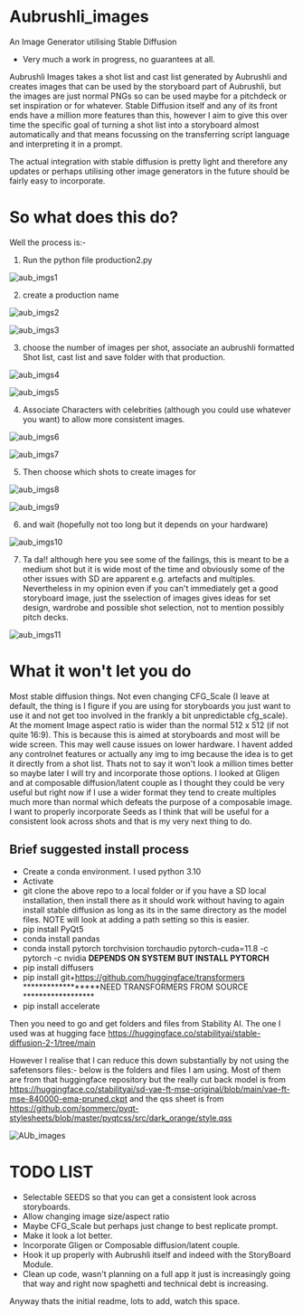 # Aubrushli_images
An Image Generator utilising Stable Diffusion

* Very much a work in progress, no guarantees at all.

Aubrushli Images takes a shot list and cast list generated by Aubrushli and creates images that can be used by the storyboard part of Aubrushli, but the images are just normal PNGs so can be used maybe for a pitchdeck or set inspiration or for whatever.
Stable Diffusion itself and any of its front ends have a million more features than this, however I aim to give this over time the specific goal of turning a shot list into a storyboard almost automatically and that means focussing on the transferring script language and interpreting it
in a prompt. 

The actual integration with stable diffusion is pretty light and therefore any updates or perhaps utilising other image generators in the future should be fairly easy to incorporate.

# So what does this do?

Well the process is:-  
 
1) Run the python file production2.py

![aub_imgs1](https://user-images.githubusercontent.com/26924183/229894501-d1fe1c5f-eba6-45ff-9e0c-3a0933fdc225.png)

2) create a production name

![aub_imgs2](https://user-images.githubusercontent.com/26924183/229894856-686e6f19-16b3-40f7-b819-2247826a0ae0.png)

![aub_imgs3](https://user-images.githubusercontent.com/26924183/229895039-ae1c6738-cb08-44c9-8a30-3523512e34fc.png)

3) choose the number of images per shot, associate an aubrushli formatted Shot list, cast list and save folder with that production.

![aub_imgs4](https://user-images.githubusercontent.com/26924183/229895277-5e80ca1a-4f33-4816-9d74-8e2505cd9882.png)

![aub_imgs5](https://user-images.githubusercontent.com/26924183/229895671-5152d487-c034-4924-bacf-6d33a8d14bef.png)

4) Associate Characters with celebrities (although you could use whatever you want) to allow more consistent images.

![aub_imgs6](https://user-images.githubusercontent.com/26924183/229896101-e3897acf-14e1-47b8-b620-ab769ba1b893.png)

![aub_imgs7](https://user-images.githubusercontent.com/26924183/229896141-1d0e9a20-d853-4595-86ce-2db14a942062.png)

5) Then choose which shots to create images for

![aub_imgs8](https://user-images.githubusercontent.com/26924183/229896403-7f0ce52d-e802-4e51-8647-2bec586b65a4.png)

![aub_imgs9](https://user-images.githubusercontent.com/26924183/229896724-cab6a046-1ead-424e-aeb8-f15a0396dc76.png)

6) and wait (hopefully not too long but it depends on your hardware)

![aub_imgs10](https://user-images.githubusercontent.com/26924183/229897060-d5e84860-6106-4145-8c3d-056911e1a565.png)

7) Ta da!! although here you see some of the failings, this is meant to be a medium shot but it is wide most of the time and obviously some of the other issues with SD are apparent e.g. artefacts and multiples. Nevertheless in my opinion even if you can't immediately get a good storyboard image, just the sselection of images gives ideas for set design, wardrobe and possible shot selection, not to mention possibly pitch decks.

![aub_imgs11](https://user-images.githubusercontent.com/26924183/229897543-3b2cca9f-0af5-448e-80ae-fc2c1b86a404.png)


# What it won't let you do

Most stable diffusion things. Not even changing CFG_Scale (I leave at default, the thing is I figure if you are using for storyboards you just want to use it and not get too involved in the frankly a bit unpredictable cfg_scale). At the moment Image aspect ratio is wider than the normal 512 x 512 (if not quite 16:9). This is because this is aimed at storyboards and most will be wide screen. This may well cause issues on lower hardware. I havent added any controlnet features or actually any img to img because the idea is to get it directly from a shot list. Thats not to say it won't look a million times better so maybe later I will try and incorporate those options. I looked at Gligen and at composable diffusion/latent couple as I thought they could be very useful but right now if I use a wider format they tend to create multiples much more than normal which defeats the purpose of a composable image. I want to properly incorporate Seeds as I think that will be useful for a consistent look across shots and that is my very next thing to do.


## Brief suggested install process

+ Create a conda environment. I used python 3.10
+ Activate
+ git clone the above repo to a local folder or if you have a SD local installation, then install there as it should work without having to again install stable diffusion as long as its in the same directory as the model files. NOTE will look at adding a path setting so this is easier. 
+ pip install PyQt5
+ conda install pandas
+ conda install pytorch torchvision torchaudio pytorch-cuda=11.8 -c pytorch -c nvidia ******DEPENDS ON SYSTEM BUT INSTALL PYTORCH******
+ pip install diffusers
+ pip install git+https://github.com/huggingface/transformers ******************NEED TRANSFORMERS FROM SOURCE ******************
+ pip install accelerate

Then you need to go and get folders and files from Stability AI. The one I used was at hugging face https://huggingface.co/stabilityai/stable-diffusion-2-1/tree/main

However I realise that I can reduce this down substantially by not using the safetensors files:- below is the folders and files I am using. Most of them are from that huggingface repository but the really cut back model is from https://huggingface.co/stabilityai/sd-vae-ft-mse-original/blob/main/vae-ft-mse-840000-ema-pruned.ckpt and the qss sheet is from https://github.com/sommerc/pyqt-stylesheets/blob/master/pyqtcss/src/dark_orange/style.qss 

![AUb_images](https://user-images.githubusercontent.com/26924183/229891129-cbdc51c9-782f-44a2-908d-8fdac2ad46ab.png)

# TODO LIST
+ Selectable SEEDS so that you can get a consistent look across storyboards.
+ Allow changing image size/aspect ratio
+ Maybe CFG_Scale but perhaps just change to best replicate prompt.
+ Make it look a lot better.
+ Incorporate Gligen or Composable diffusion/latent couple.
+ Hook it up properly with Aubrushli itself and indeed with the StoryBoard Module.
+ Clean up code, wasn't planning on a full app it just is increasingly going that way and right now spaghetti and technical debt is increasing. 

Anyway thats the initial readme, lots to add, watch this space. 
